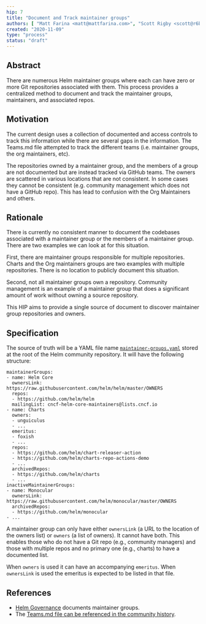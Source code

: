 ```yaml
---
hip: 7
title: "Document and Track maintainer groups"
authors: [ "Matt Farina <matt@mattfarina.com>", "Scott Rigby <scott@r6by.com>" ]
created: "2020-11-09"
type: "process"
status: "draft"
---
```


## Abstract

There are numerous Helm maintainer groups where each can have zero or more Git
repositories associated with them. This process provides a centralized method
to document and track the maintainer groups, maintainers, and associated repos.

## Motivation

The current design uses a collection of documented and access controls to track
this information while there are several gaps in the information. The Teams.md
file attempted to track the different teams (i.e. maintainer groups, the org
maintainers, etc).

The repositories owned by a maintainer group, and the members of a group are
not documented but are instead tracked via GitHub teams. The owners are
scattered in various locations that are not consistent. In some cases they
cannot be consistent (e.g. community management which does not have a GitHub
repo). This has lead to confusion with the Org Maintainers and others.

## Rationale

There is currently no consistent manner to document the codebases associated with
a maintainer group or the members of a maintainer group. There are two examples we can look
at for this situation.

First, there are maintainer groups responsible for multiple repositories. Charts and the
Org maintainers groups are two examples with multiple repositories.
There is no location to publicly document this situation.

Second, not all maintainer groups own a repository. Community management is an example
of a maintainer group that does a significant amount of work without owning a source
repository.

This HIP aims to provide a single source of document to discover maintainer group
repositories and owners.

## Specification

The source of truth will be a YAML file name [`maintainer-groups.yaml`](../maintainer-groups.yaml)
stored at the root of the Helm community repository. It will have the following
structure:

```
maintainerGroups:
- name: Helm Core
  ownersLink: https://raw.githubusercontent.com/helm/helm/master/OWNERS
  repos:
  - https://github.com/helm/helm
  mailingList: cncf-helm-core-maintainers@lists.cncf.io
- name: Charts
  owners:
  - unguiculus
  - ...
  emeritus:
  - foxish
  - ...
  repos:
  - https://github.com/helm/chart-releaser-action
  - https://github.com/helm/charts-repo-actions-demo
  - ...
  archivedRepos:
  - https://github.com/helm/charts
  - ...
inactiveMaintainerGroups:
- name: Monocular
  ownersLink: https://raw.githubusercontent.com/helm/monocular/master/OWNERS
  archivedRepos:
  - https://github.com/helm/monocular
- ...
```

A maintainer group can only have either `ownersLink` (a URL to the location of the
owners list) or `owners` (a list of owners). It cannot have both. This enables
those who do not have a Git repo (e.g., community managers) and those with
multiple repos and no primary one (e.g., charts) to have a documented list.

When `owners` is used it can have an accompanying `emeritus`. When `ownersLink`
is used the emeritus is expected to be listed in that file.

## References

* [Helm Governance](https://github.com/helm/community/blob/master/governance/governance.md)
  documents maintainer groups.
* The [Teams.md file can be referenced in the community history](https://github.com/helm/community/blob/ecedb3ddea57749580bc4800cb1492fce9c9b332/Teams.md).
